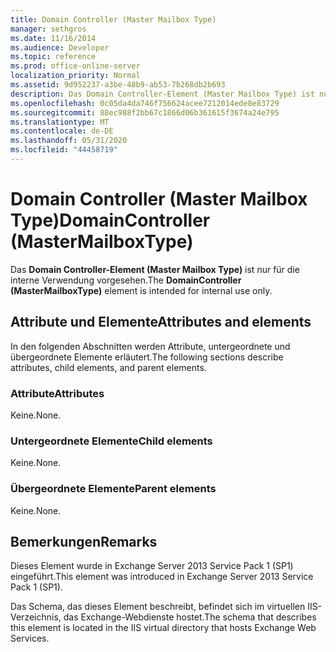 ```yaml
---
title: Domain Controller (Master Mailbox Type)
manager: sethgros
ms.date: 11/16/2014
ms.audience: Developer
ms.topic: reference
ms.prod: office-online-server
localization_priority: Normal
ms.assetid: 9d952237-a3be-48b9-ab53-7b268db2b693
description: Das Domain Controller-Element (Master Mailbox Type) ist nur für die interne Verwendung vorgesehen.
ms.openlocfilehash: 0c05da4da746f756624acee7212014ede8e83729
ms.sourcegitcommit: 88ec988f2bb67c1866d06b361615f3674a24e795
ms.translationtype: MT
ms.contentlocale: de-DE
ms.lasthandoff: 05/31/2020
ms.locfileid: "44458719"
---
```

# <a name="domaincontroller-mastermailboxtype"></a><span data-ttu-id="ab698-103">Domain Controller (Master Mailbox Type)</span><span class="sxs-lookup"><span data-stu-id="ab698-103">DomainController (MasterMailboxType)</span></span>

<span data-ttu-id="ab698-104">Das **Domain Controller-Element (Master Mailbox Type)** ist nur für die interne Verwendung vorgesehen.</span><span class="sxs-lookup"><span data-stu-id="ab698-104">The **DomainController (MasterMailboxType)** element is intended for internal use only.</span></span> 

## <a name="attributes-and-elements"></a><span data-ttu-id="ab698-105">Attribute und Elemente</span><span class="sxs-lookup"><span data-stu-id="ab698-105">Attributes and elements</span></span>

<span data-ttu-id="ab698-106">In den folgenden Abschnitten werden Attribute, untergeordnete und übergeordnete Elemente erläutert.</span><span class="sxs-lookup"><span data-stu-id="ab698-106">The following sections describe attributes, child elements, and parent elements.</span></span>
  
### <a name="attributes"></a><span data-ttu-id="ab698-107">Attribute</span><span class="sxs-lookup"><span data-stu-id="ab698-107">Attributes</span></span>

<span data-ttu-id="ab698-108">Keine.</span><span class="sxs-lookup"><span data-stu-id="ab698-108">None.</span></span>
  
### <a name="child-elements"></a><span data-ttu-id="ab698-109">Untergeordnete Elemente</span><span class="sxs-lookup"><span data-stu-id="ab698-109">Child elements</span></span>

<span data-ttu-id="ab698-110">Keine.</span><span class="sxs-lookup"><span data-stu-id="ab698-110">None.</span></span>
  
### <a name="parent-elements"></a><span data-ttu-id="ab698-111">Übergeordnete Elemente</span><span class="sxs-lookup"><span data-stu-id="ab698-111">Parent elements</span></span>

<span data-ttu-id="ab698-112">Keine.</span><span class="sxs-lookup"><span data-stu-id="ab698-112">None.</span></span>
  
## <a name="remarks"></a><span data-ttu-id="ab698-113">Bemerkungen</span><span class="sxs-lookup"><span data-stu-id="ab698-113">Remarks</span></span>

<span data-ttu-id="ab698-114">Dieses Element wurde in Exchange Server 2013 Service Pack 1 (SP1) eingeführt.</span><span class="sxs-lookup"><span data-stu-id="ab698-114">This element was introduced in Exchange Server 2013 Service Pack 1 (SP1).</span></span>
  
<span data-ttu-id="ab698-115">Das Schema, das dieses Element beschreibt, befindet sich im virtuellen IIS-Verzeichnis, das Exchange-Webdienste hostet.</span><span class="sxs-lookup"><span data-stu-id="ab698-115">The schema that describes this element is located in the IIS virtual directory that hosts Exchange Web Services.</span></span>
  

